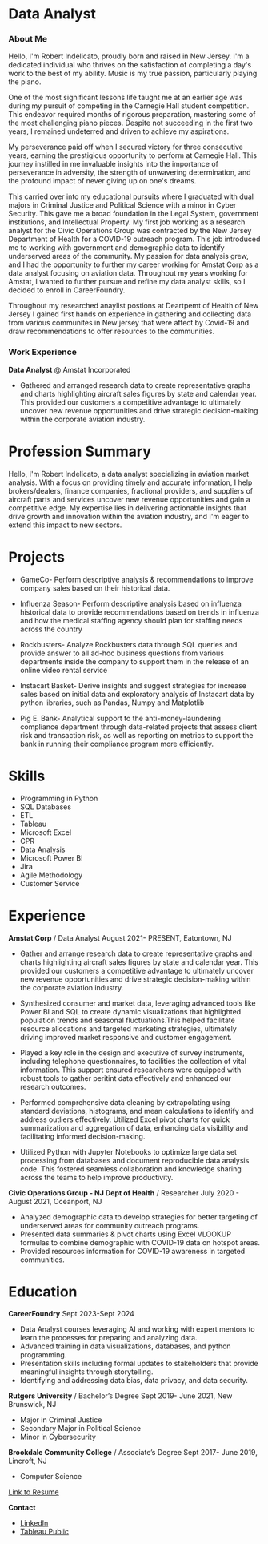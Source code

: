 # Data Analyst

### About Me
Hello, I'm Robert Indelicato, proudly born and raised in New Jersey. I'm a dedicated individual who thrives on the satisfaction of completing a day's work to the best of my ability. Music is my true passion, particularly playing the piano.

One of the most significant lessons life taught me at an earlier age was during my pursuit of competing in the Carnegie Hall student competition. This endeavor required months of rigorous preparation, mastering some of the most challenging piano pieces. Despite not succeeding in the first two years, I remained undeterred and driven to achieve my aspirations.

My perseverance paid off when I secured victory for three consecutive years, earning the prestigious opportunity to perform at Carnegie Hall. This journey instilled in me invaluable insights into the importance of perseverance in adversity, the strength of unwavering determination, and the profound impact of never giving up on one's dreams.

This carried over into my educational pursuits where I graduated with dual majors in Criminal Justice and Political Science with a minor in Cyber Security. This gave me a broad foundation in the Legal System, government institutions, and Intellectual Property. My first job working as a research analyst for the Civic Operations Group was contracted by the New Jersey Department of Health for a COVID-19 outreach program. This job introduced me to working with government and demographic data to identify underserved areas of the community. My passion for data analysis grew, and I had the opportunity to further my career working for Amstat Corp as a data analyst focusing on aviation data. Throughout my years working for Amstat, I wanted to further pursue and refine my data analyst skills, so I decided to enroll in CareerFoundry.

Throughout my researched anaylist postions at Deartpemt  of Health of New Jersey I gained first hands on experience in gathering and collecting data from various communites in New jersey that were affect by Covid-19 and draw recommendations to offer resources to the communities. 


### Work Experience
**Data Analyst** @ Amstat Incorporated
- Gathered and arranged research data to create representative graphs and
charts highlighting aircraft sales figures by state and calendar year. This provided our customers a
competitive advantage to ultimately uncover new revenue opportunities and drive strategic
decision-making within the corporate aviation industry.


# **Profession Summary**

Hello, I'm Robert Indelicato, a data analyst specializing in aviation market analysis. With a focus on providing timely and accurate information, I help brokers/dealers, finance companies, fractional providers, and suppliers of aircraft parts and services uncover new revenue opportunities and gain a competitive edge. My expertise lies in delivering actionable insights that drive growth and innovation within the aviation industry, and I'm eager to extend this impact to new sectors.

# **Projects**

- GameCo- Perform descriptive analysis & recommendations to improve company sales based on their historical data.

- Influenza Season- Perform descriptive analysis based on influenza historical data to provide recommendations based on trends in influenza and how the medical staffing agency should plan for staffing needs across the country

- Rockbusters- Analyze Rockbusters data through SQL queries and provide answer to all ad-hoc business questions from various departments inside the company to support them in the release of an online video rental service 


- Instacart Basket- Derive insights and suggest strategies for increase sales based on initial data and exploratory analysis of Instacart data by python libraries, such as Pandas, Numpy and Matplotlib

- Pig E. Bank- Analytical support to the anti-money-laundering compliance department through data-related projects that assess client risk and transaction risk, as well as reporting on metrics to support the bank in running their compliance program more efficiently. 


# **Skills**

- Programming in Python
- SQL Databases
- ETL
- Tableau
- Microsoft Excel
- CPR
- Data Analysis
- Microsoft Power BI
- Jira 
- Agile Methodology
- Customer Service


# **Experience**

**Amstat Corp** / Data Analyst
August 2021- PRESENT,  Eatontown, NJ

- Gather and arrange research data to create representative graphs and charts highlighting aircraft sales figures by state and calendar year. This provided our customers a competitive advantage to ultimately uncover new revenue opportunities and drive strategic decision-making within the corporate aviation industry.
 
- Synthesized consumer and market data, leveraging advanced tools like Power BI and SQL to create dynamic visualizations that highlighted population trends and seasonal fluctuations.This helped facilitate resource allocations and targeted marketing strategies, ultimately driving improved market responsive and customer engagement.
 
- Played a key role in the design and executive of survey instruments, including telephone questionnaires, to facilities the collection of vital information. This support ensured researchers were equipped with robust tools to gather peritint data effectively and enhanced our research outcomes.
 
- Performed comprehensive data cleaning by extrapolating using standard deviations, histograms, and mean calculations to identify and address outliers effectively. Utilized Excel pivot charts for quick summarization and aggregation of data, enhancing data visibility and facilitating informed decision-making.
  
- Utilized Python with Jupyter Notebooks to optimize large data set processing from databases and document reproducible data analysis code. This fostered seamless collaboration and knowledge sharing across the teams to help improve productivity.
  
**Civic Operations Group - NJ Dept of Health** / Researcher
July 2020 - August 2021,  Oceanport, NJ

- Analyzed demographic data to develop strategies for better targeting of underserved areas for community outreach programs. 
- Presented data summaries & pivot charts using Excel VLOOKUP formulas to combine demographic with COVID-19 data on hotspot areas.
- Provided resources information for COVID-19 awareness in targeted communities. 

# **Education**

**CareerFoundry**
Sept 2023-Sept 2024

- Data Analyst courses leveraging AI and working with expert mentors to learn the processes for preparing and analyzing data.
- Advanced training in data visualizations, databases, and python programming.
- Presentation skills including formal updates  to stakeholders that provide meaningful insights through storytelling. 
- Identifying and addressing data bias, data privacy, and data security. 

**Rutgers University** / Bachelor’s Degree
Sept 2019- June 2021,  New Brunswick, NJ

- Major in Criminal Justice
- Secondary Major in Political Science
- Minor in Cybersecurity
  
**Brookdale Community College** / Associate’s Degree
Sept 2017- June 2019,  Lincroft, NJ

- Computer Science


[Link to Resume](https://github.com/your-username/resume-file-name.pdf)



**Contact**
- [LinkedIn](https://www.linkedin.com/in/robert-i-b0714b122/)
- [Tableau Public](https://public.tableau.com/app/profile/robert.indelicato/vizzes)






